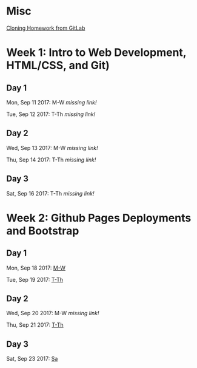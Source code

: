 # Misc
[Cloning Homework from GitLab](https://codingbootcamp.hosted.panopto.com/Panopto/Pages/Viewer.aspx?id=aebbfab4-ac5e-4bdd-9ba4-5bf462dc9dfa)



# Week 1: Intro to Web Development, HTML/CSS, and Git)
## Day 1
Mon, Sep 11 2017: M-W *missing link!*

Tue, Sep 12 2017: T-Th *missing link!*

## Day 2
Wed, Sep 13 2017: M-W *missing link!*

Thu, Sep 14 2017: T-Th *missing link!*

## Day 3
Sat, Sep 16 2017: T-Th *missing link!*



# Week 2: Github Pages Deployments and Bootstrap
## Day 1
Mon, Sep 18 2017: [M-W](https://codingbootcamp.hosted.panopto.com/Panopto/Pages/Viewer.aspx?id=7f1e6443-ad1f-4e88-b41b-71a632b37b21)

Tue, Sep 19 2017: [T-Th](https://codingbootcamp.hosted.panopto.com/Panopto/Pages/Viewer.aspx?id=1f1d9a67-7a09-4da4-b087-6b82e551d6b6)

## Day 2
Wed, Sep 20 2017: M-W *missing link!*

Thu, Sep 21 2017: [T-Th](https://codingbootcamp.hosted.panopto.com/Panopto/Pages/Viewer.aspx?id=4b100463-ad83-46e8-9dbb-a47e6dbc35b5)

## Day 3
Sat, Sep 23 2017: [Sa](https://codingbootcamp.hosted.panopto.com/Panopto/Pages/Viewer.aspx?id=92441234-3471-4317-80ef-5311af95e237)


[//]: # (# Week 3: Intro to JavaScript)
[//]: # (## Day 1)
[//]: # (Mon, Sep 25 2017: M-W *missing link!*)

[//]: # (Tue, Sep 26 2017: T-Th *missing link!*)

[//]: # (## Day 2)
[//]: # (Wed, Sep 27 2017: M-W *missing link!*)

[//]: # (Thu, Sep 28 2017: T-Th *missing link!*)

[//]: # (## Day 3)
[//]: # (Sat, Sep 30 2017: Sa *missing link!*)